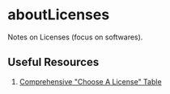 # aboutLicenses
Notes on Licenses (focus on softwares).

## Useful Resources
1. [Comprehensive "Choose A License" Table](https://choosealicense.com/appendix/)
